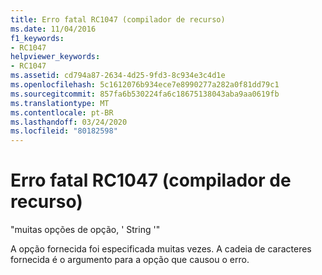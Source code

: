 ```yaml
---
title: Erro fatal RC1047 (compilador de recurso)
ms.date: 11/04/2016
f1_keywords:
- RC1047
helpviewer_keywords:
- RC1047
ms.assetid: cd794a87-2634-4d25-9fd3-8c934e3c4d1e
ms.openlocfilehash: 5c1612076b934ece7e8990277a282a0f81dd79c1
ms.sourcegitcommit: 857fa6b530224fa6c18675138043aba9aa0619fb
ms.translationtype: MT
ms.contentlocale: pt-BR
ms.lasthandoff: 03/24/2020
ms.locfileid: "80182598"
---
```

# <a name="resource-compiler-fatal-error-rc1047"></a>Erro fatal RC1047 (compilador de recurso)

"muitas opções de opção, ' String '"

A opção fornecida foi especificada muitas vezes. A cadeia de caracteres fornecida é o argumento para a opção que causou o erro.

